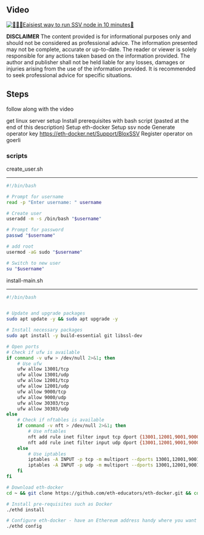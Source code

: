 ## Video

[![🏃‍♂️🦄Eaisiest way to run SSV node in 10 minutes🚀](http://img.youtube.com/vi/HFb4uxHC50w/0.jpg)](https://www.youtube.com/watch?v=HFb4uxHC50w "🏃‍♂️🦄Eaisiest way to run SSV node in 10 minutes🚀")

**DISCLAIMER**
The content provided is for informational purposes only and should not be considered as professional advice. The information presented may not be complete, accurate or up-to-date. The reader or viewer is solely responsible for any actions taken based on the information provided. The author and publisher shall not be held liable for any losses, damages or injuries arising from the use of the information provided. It is recommended to seek professional advice for specific situations.

## Steps

follow along with the video

get linux server setup
Install prerequisites with bash script
(pasted at the end of this description)
Setup eth-docker
Setup ssv node
Generate operator key https://eth-docker.net/Support/BloxSSV
Register operator on goerli

### scripts

create_user.sh

---

```bash
#!/bin/bash

# Prompt for username
read -p "Enter username: " username

# Create user
useradd -m -s /bin/bash "$username"

# Prompt for password
passwd "$username"

# add root
usermod -aG sudo "$username"

# Switch to new user
su "$username"

```

install-main.sh

---

```bash
#!/bin/bash


# Update and upgrade packages
sudo apt update -y && sudo apt upgrade -y

# Install necessary packages
sudo apt install -y build-essential git libssl-dev

# Open ports
# Check if ufw is available
if command -v ufw > /dev/null 2>&1; then
    # Use ufw
    ufw allow 13001/tcp
    ufw allow 13001/udp
    ufw allow 12001/tcp
    ufw allow 12001/udp
    ufw allow 9000/tcp
    ufw allow 9000/udp
    ufw allow 30303/tcp
    ufw allow 30303/udp
else
    # Check if nftables is available
    if command -v nft > /dev/null 2>&1; then
        # Use nftables
        nft add rule inet filter input tcp dport {13001,12001,9001,9000,8545,30303} accept
        nft add rule inet filter input udp dport {13001,12001,9001,9000,8545,30303} accept
    else
        # Use iptables
        iptables -A INPUT -p tcp -m multiport --dports 13001,12001,9001,9000,8545,30303 -j ACCEPT
        iptables -A INPUT -p udp -m multiport --dports 13001,12001,9001,9000,8545,30303 -j ACCEPT
    fi
fi

# Download eth-docker
cd ~ && git clone https://github.com/eth-educators/eth-docker.git && cd eth-docker

# Install pre-requisites such as Docker
./ethd install

# Configure eth-docker - have an Ethereum address handy where you want Execution Layer rewards to go
./ethd config

```
